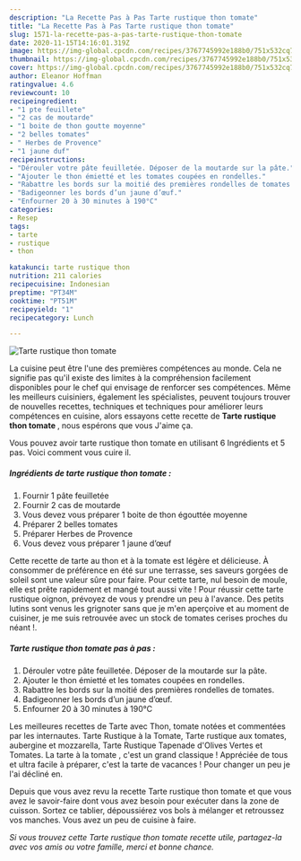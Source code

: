 ```yaml
---
description: "La Recette Pas à Pas Tarte rustique thon tomate"
title: "La Recette Pas à Pas Tarte rustique thon tomate"
slug: 1571-la-recette-pas-a-pas-tarte-rustique-thon-tomate
date: 2020-11-15T14:16:01.319Z
image: https://img-global.cpcdn.com/recipes/3767745992e188b0/751x532cq70/tarte-rustique-thon-tomate-photo-principale-de-la-recette.jpg
thumbnail: https://img-global.cpcdn.com/recipes/3767745992e188b0/751x532cq70/tarte-rustique-thon-tomate-photo-principale-de-la-recette.jpg
cover: https://img-global.cpcdn.com/recipes/3767745992e188b0/751x532cq70/tarte-rustique-thon-tomate-photo-principale-de-la-recette.jpg
author: Eleanor Hoffman
ratingvalue: 4.6
reviewcount: 10
recipeingredient:
- "1 pte feuillete"
- "2 cas de moutarde"
- "1 boite de thon goutte moyenne"
- "2 belles tomates"
- " Herbes de Provence"
- "1 jaune duf"
recipeinstructions:
- "Dérouler votre pâte feuilletée. Déposer de la moutarde sur la pâte."
- "Ajouter le thon émietté et les tomates coupées en rondelles."
- "Rabattre les bords sur la moitié des premières rondelles de tomates."
- "Badigeonner les bords d’un jaune d’œuf."
- "Enfourner 20 à 30 minutes à 190°C"
categories:
- Resep
tags:
- tarte
- rustique
- thon

katakunci: tarte rustique thon 
nutrition: 211 calories
recipecuisine: Indonesian
preptime: "PT34M"
cooktime: "PT51M"
recipeyield: "1"
recipecategory: Lunch

---
```



![Tarte rustique thon tomate](https://img-global.cpcdn.com/recipes/3767745992e188b0/751x532cq70/tarte-rustique-thon-tomate-photo-principale-de-la-recette.jpg)

La cuisine peut être l'une des premières compétences au monde. Cela ne signifie pas qu'il existe des limites à la compréhension facilement disponibles pour le chef qui envisage de renforcer ses compétences. Même les meilleurs cuisiniers, également les spécialistes, peuvent toujours trouver de nouvelles recettes, techniques et techniques pour améliorer leurs compétences en cuisine, alors essayons cette recette de <strong> Tarte rustique thon tomate </strong>, nous espérons que vous J'aime ça.

<!--inarticleads1-->

Vous pouvez avoir tarte rustique thon tomate en utilisant 6 Ingrédients et 5 pas. Voici comment vous cuire il.

##### Ingrédients de tarte rustique thon tomate :

1. Fournir 1 pâte feuilletée
1. Fournir 2 cas de moutarde
1. Vous devez vous préparer 1 boite de thon égouttée moyenne
1. Préparer 2 belles tomates
1. Préparer  Herbes de Provence
1. Vous devez vous préparer 1 jaune d’œuf


Cette recette de tarte au thon et à la tomate est légère et délicieuse. À consommer de préférence en été sur une terrasse, ses saveurs gorgées de soleil sont une valeur sûre pour faire. Pour cette tarte, nul besoin de moule, elle est prête rapidement et mangé tout aussi vite ! Pour réussir cette tarte rustique oignon, prévoyez de vous y prendre un peu à l&#39;avance. Des petits lutins sont venus les grignoter sans que je m&#39;en aperçoive et au moment de cuisiner, je me suis retrouvée avec un stock de tomates cerises proches du néant !. 

<!--inarticleads2-->

##### Tarte rustique thon tomate pas à pas :

1. Dérouler votre pâte feuilletée. Déposer de la moutarde sur la pâte.
1. Ajouter le thon émietté et les tomates coupées en rondelles.
1. Rabattre les bords sur la moitié des premières rondelles de tomates.
1. Badigeonner les bords d’un jaune d’œuf.
1. Enfourner 20 à 30 minutes à 190°C


Les meilleures recettes de Tarte avec Thon, tomate notées et commentées par les internautes. Tarte Rustique à la Tomate, Tarte rustique aux tomates, aubergine et mozzarella, Tarte Rustique Tapenade d&#39;Olives Vertes et Tomates. La tarte à la tomate , c&#39;est un grand classique ! Appréciée de tous et ultra facile à préparer, c&#39;est la tarte de vacances ! Pour changer un peu je l&#39;ai décliné en. 

<!--inarticleads1-->

<p>
Depuis que vous avez revu la recette Tarte rustique thon tomate et que vous avez le savoir-faire dont vous avez besoin pour exécuter dans la zone de cuisson. Sortez ce tablier, dépoussiérez vos bols à mélanger et retroussez vos manches. Vous avez un peu de cuisine à faire.
</p>

<p>
<i>Si vous trouvez cette Tarte rustique thon tomate recette utile, partagez-la avec vos amis ou votre famille, merci et bonne chance.</i>
</p>
